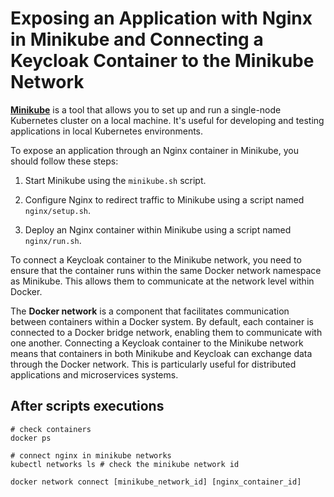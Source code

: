 # Exposing an Application with Nginx in Minikube and Connecting a Keycloak Container to the Minikube Network

**[Minikube](https://minikube.sigs.k8s.io/docs/start/)** is a tool that allows you to set up and run a single-node Kubernetes cluster on a local machine. It's useful for developing and testing applications in local Kubernetes environments.

To expose an application through an Nginx container in Minikube, you should follow these steps:

1. Start Minikube using the `minikube.sh` script.

2. Configure Nginx to redirect traffic to Minikube using a script named `nginx/setup.sh`.

3. Deploy an Nginx container within Minikube using a script named `nginx/run.sh`.

To connect a Keycloak container to the Minikube network, you need to ensure that the container runs within the same Docker network namespace as Minikube. This allows them to communicate at the network level within Docker.

The **Docker network** is a component that facilitates communication between containers within a Docker system. By default, each container is connected to a Docker bridge network, enabling them to communicate with one another. Connecting a Keycloak container to the Minikube network means that containers in both Minikube and Keycloak can exchange data through the Docker network. This is particularly useful for distributed applications and microservices systems.

## After scripts executions

```
# check containers
docker ps

# connect nginx in minikube networks
kubectl networks ls # check the minikube network id

docker network connect [minikube_network_id] [nginx_container_id]
```